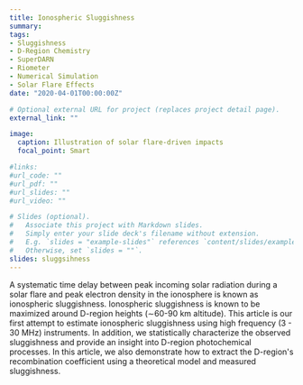 ```yaml
---
title: Ionospheric Sluggishness
summary: 
tags:
- Sluggishness
- D-Region Chemistry
- SuperDARN
- Riometer
- Numerical Simulation
- Solar Flare Effects
date: "2020-04-01T00:00:00Z"

# Optional external URL for project (replaces project detail page).
external_link: ""

image:
  caption: Illustration of solar flare-driven impacts 
  focal_point: Smart

#links:
#url_code: ""
#url_pdf: ""
#url_slides: ""
#url_video: ""

# Slides (optional).
#   Associate this project with Markdown slides.
#   Simply enter your slide deck's filename without extension.
#   E.g. `slides = "example-slides"` references `content/slides/example-slides.md`.
#   Otherwise, set `slides = ""`.
slides: sluggsihness
---
```


A systematic time delay between peak incoming solar radiation during a solar flare and peak electron density in the ionosphere is known as ionospheric sluggishness. Ionospheric sluggishness is known to be maximized around D-region heights ($\sim$60-90 km altitude). This article is our first attempt to estimate ionospheric sluggishness using high frequency (3 - 30 MHz) instruments. In addition, we statistically characterize the observed sluggishness and provide an insight into D-region photochemical processes. In this article, we also demonstrate how to extract the D-region's recombination coefficient using a theoretical model and measured sluggishness.
